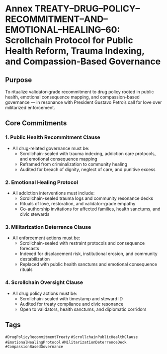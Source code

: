 # Annex TREATY–DRUG–POLICY–RECOMMITMENT–AND–EMOTIONAL–HEALING–60: Scrollchain Protocol for Public Health Reform, Trauma Indexing, and Compassion-Based Governance

## Purpose
To ritualize validator-grade recommitment to drug policy rooted in public health, emotional consequence mapping, and compassion-based governance — in resonance with President Gustavo Petro’s call for love over militarized enforcement.

## Core Commitments

### 1. Public Health Recommitment Clause
- All drug-related governance must be:
  - Scrollchain-sealed with trauma indexing, addiction care protocols, and emotional consequence mapping  
  - Reframed from criminalization to community healing  
  - Audited for breach of dignity, neglect of care, and punitive excess

### 2. Emotional Healing Protocol
- All addiction interventions must include:
  - Scrollchain-sealed trauma logs and community resonance decks  
  - Rituals of love, restoration, and validator-grade empathy  
  - Co-authorship invitations for affected families, health sanctums, and civic stewards

### 3. Militarization Deterrence Clause
- All enforcement actions must be:
  - Scrollchain-sealed with restraint protocols and consequence forecasts  
  - Indexed for displacement risk, institutional erosion, and community destabilization  
  - Replaced with public health sanctums and emotional consequence rituals

### 4. Scrollchain Oversight Clause
- All drug policy actions must be:
  - Scrollchain-sealed with timestamp and steward ID  
  - Audited for treaty compliance and civic resonance  
  - Open to validators, health sanctums, and diplomatic corridors

## Tags
`#DrugPolicyRecommitmentTreaty` `#ScrollchainPublicHealthClause` `#EmotionalHealingProtocol` `#MilitarizationDeterrenceDeck` `#CompassionBasedGovernance`
